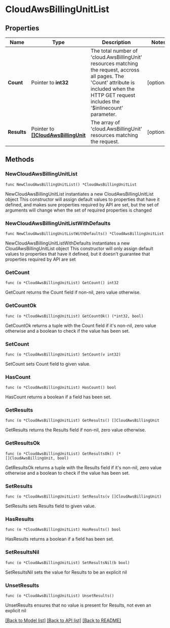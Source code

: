 # CloudAwsBillingUnitList

## Properties

Name | Type | Description | Notes
------------ | ------------- | ------------- | -------------
**Count** | Pointer to **int32** | The total number of &#39;cloud.AwsBillingUnit&#39; resources matching the request, accross all pages. The &#39;Count&#39; attribute is included when the HTTP GET request includes the &#39;$inlinecount&#39; parameter. | [optional] 
**Results** | Pointer to [**[]CloudAwsBillingUnit**](CloudAwsBillingUnit.md) | The array of &#39;cloud.AwsBillingUnit&#39; resources matching the request. | [optional] 

## Methods

### NewCloudAwsBillingUnitList

`func NewCloudAwsBillingUnitList() *CloudAwsBillingUnitList`

NewCloudAwsBillingUnitList instantiates a new CloudAwsBillingUnitList object
This constructor will assign default values to properties that have it defined,
and makes sure properties required by API are set, but the set of arguments
will change when the set of required properties is changed

### NewCloudAwsBillingUnitListWithDefaults

`func NewCloudAwsBillingUnitListWithDefaults() *CloudAwsBillingUnitList`

NewCloudAwsBillingUnitListWithDefaults instantiates a new CloudAwsBillingUnitList object
This constructor will only assign default values to properties that have it defined,
but it doesn't guarantee that properties required by API are set

### GetCount

`func (o *CloudAwsBillingUnitList) GetCount() int32`

GetCount returns the Count field if non-nil, zero value otherwise.

### GetCountOk

`func (o *CloudAwsBillingUnitList) GetCountOk() (*int32, bool)`

GetCountOk returns a tuple with the Count field if it's non-nil, zero value otherwise
and a boolean to check if the value has been set.

### SetCount

`func (o *CloudAwsBillingUnitList) SetCount(v int32)`

SetCount sets Count field to given value.

### HasCount

`func (o *CloudAwsBillingUnitList) HasCount() bool`

HasCount returns a boolean if a field has been set.

### GetResults

`func (o *CloudAwsBillingUnitList) GetResults() []CloudAwsBillingUnit`

GetResults returns the Results field if non-nil, zero value otherwise.

### GetResultsOk

`func (o *CloudAwsBillingUnitList) GetResultsOk() (*[]CloudAwsBillingUnit, bool)`

GetResultsOk returns a tuple with the Results field if it's non-nil, zero value otherwise
and a boolean to check if the value has been set.

### SetResults

`func (o *CloudAwsBillingUnitList) SetResults(v []CloudAwsBillingUnit)`

SetResults sets Results field to given value.

### HasResults

`func (o *CloudAwsBillingUnitList) HasResults() bool`

HasResults returns a boolean if a field has been set.

### SetResultsNil

`func (o *CloudAwsBillingUnitList) SetResultsNil(b bool)`

 SetResultsNil sets the value for Results to be an explicit nil

### UnsetResults
`func (o *CloudAwsBillingUnitList) UnsetResults()`

UnsetResults ensures that no value is present for Results, not even an explicit nil

[[Back to Model list]](../README.md#documentation-for-models) [[Back to API list]](../README.md#documentation-for-api-endpoints) [[Back to README]](../README.md)


